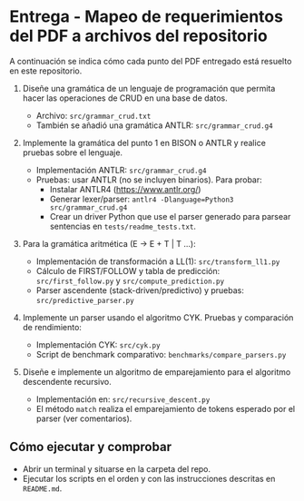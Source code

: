 # Entrega - Mapeo de requerimientos del PDF a archivos del repositorio

A continuación se indica cómo cada punto del PDF entregado está resuelto en este repositorio.

1) Diseñe una gramática de un lenguaje de programación que permita hacer las operaciones de CRUD en una base de datos.
   - Archivo: `src/grammar_crud.txt`
   - También se añadió una gramática ANTLR: `src/grammar_crud.g4`

2) Implemente la gramática del punto 1 en BISON o ANTLR y realice pruebas sobre el lenguaje.
   - Implementación ANTLR: `src/grammar_crud.g4`
   - Pruebas: usar ANTLR (no se incluyen binarios). Para probar:
     - Instalar ANTLR4 (https://www.antlr.org/)
     - Generar lexer/parser: `antlr4 -Dlanguage=Python3 src/grammar_crud.g4`
     - Crear un driver Python que use el parser generado para parsear sentencias en `tests/readme_tests.txt`.

3) Para la gramática aritmética (E -> E + T | T ...):
   - Implementación de transformación a LL(1): `src/transform_ll1.py`
   - Cálculo de FIRST/FOLLOW y tabla de predicción: `src/first_follow.py` y `src/compute_prediction.py`
   - Parser ascendente (stack-driven/predictivo) y pruebas: `src/predictive_parser.py`

4) Implemente un parser usando el algoritmo CYK. Pruebas y comparación de rendimiento:
   - Implementación CYK: `src/cyk.py`
   - Script de benchmark comparativo: `benchmarks/compare_parsers.py`

5) Diseñe e implemente un algoritmo de emparejamiento para el algoritmo descendente recursivo.
   - Implementación en: `src/recursive_descent.py`
   - El método `match` realiza el emparejamiento de tokens esperado por el parser (ver comentarios).

## Cómo ejecutar y comprobar
- Abrir un terminal y situarse en la carpeta del repo.
- Ejecutar los scripts en el orden y con las instrucciones descritas en `README.md`.

